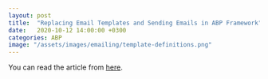 ```yaml
---
layout: post
title:  "Replacing Email Templates and Sending Emails in ABP Framework"
date:   2020-10-12 14:00:00 +0300
categories: ABP
image: "/assets/images/emailing/template-definitions.png"
---
```


You can read the article from [here](https://community.abp.io/posts/replacing-email-templates-and-sending-emails-jkeb8zzh).